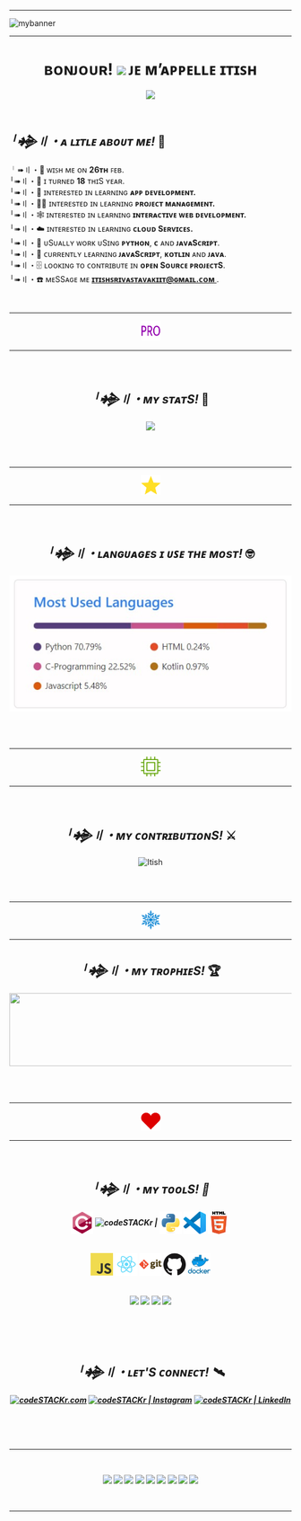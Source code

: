-------
<img alt="mybanner" src="https://i.postimg.cc/FR00q4XX/Purple-and-Blue-Gradient-Memphis-Live-Stream-Linkedin-Banner-1.png"/> 

-------
<h1 align="center"><b>ʙᴏɴᴊᴏᴜʀ! <img width="30px" src="https://raw.githubusercontent.com/TheDudeThatCode/TheDudeThatCode/master/Assets/Hi.gif"/> ᴊᴇ ᴍ’ᴀᴘᴘᴇʟʟᴇ ɪᴛɪꜱʜ</b></h1>
<!--Hello! I am Itish-->
<p align="center"><img src="https://img.shields.io/badge/Co--Founder%2FLead-CodeHolic's%20Point-orange" /><br/><br/>
</p>

  <h2 align="left"><b><i>╵𒄉〢・ᴀ ʟɪᴛʟᴇ ᴀʙᴏᴜᴛ ᴍᴇ!</i></b> 🤩 </h2>
  <p align="left">
  ╵➠〢・🎂 ᴡɪꜱʜ ᴍᴇ ᴏɴ <b>26ᴛʜ</b> ꜰᴇʙ.<br/>
  ╵➠〢・🧓 ɪ ᴛᴜʀɴᴇᴅ <b>18</b> ᴛʜɪS ʏᴇᴀʀ. <br/>
  ╵➠〢・💠 ɪɴᴛᴇʀᴇsᴛᴇᴅ ɪɴ ʟᴇᴀʀɴɪɴɢ <b>ᴀᴘᴘ ᴅᴇᴠᴇʟᴏᴘᴍᴇɴᴛ.</b></br>
  ╵➠〢・👨‍⚖️ ɪɴᴛᴇʀᴇsᴛᴇᴅ ɪɴ ʟᴇᴀʀɴɪɴɢ <b>ᴘʀᴏᴊᴇᴄᴛ ᴍᴀɴᴀɢᴇᴍᴇɴᴛ.</b><br/>
  ╵➠〢・🕸️ ɪɴᴛᴇʀᴇsᴛᴇᴅ ɪɴ ʟᴇᴀʀɴɪɴɢ <b>ɪɴᴛᴇʀᴀᴄᴛɪᴠᴇ ᴡᴇʙ ᴅᴇᴠᴇʟᴏᴘᴍᴇɴᴛ.</b><br/>
  ╵➠〢・☁️ ɪɴᴛᴇʀᴇsᴛᴇᴅ ɪɴ ʟᴇᴀʀɴɪɴɢ <b>ᴄʟᴏᴜᴅ Sᴇʀᴠɪᴄᴇꜱ.</b><br/>
  ╵➠〢・🧰 ᴜSᴜᴀʟʟʏ ᴡᴏʀᴋ ᴜSɪɴɢ <b>ᴘʏᴛʜᴏɴ</b>, <b>ᴄ</b> ᴀɴᴅ <b>ᴊᴀᴠᴀSᴄʀɪᴘᴛ</b>. <br/>
  ╵➠〢・📂 ᴄᴜʀʀᴇɴᴛʟʏ ʟᴇᴀʀɴɪɴɢ <b>ᴊᴀᴠᴀSᴄʀɪᴘᴛ</b>, <b>ᴋᴏᴛʟɪɴ</b> ᴀɴᴅ <b>ᴊᴀᴠᴀ</b>. <br/>
  ╵➠〢・🗄️ ʟᴏᴏᴋɪɴɢ ᴛᴏ ᴄᴏɴᴛʀɪʙᴜᴛᴇ ɪɴ <b>ᴏᴘᴇɴ Sᴏᴜʀᴄᴇ ᴘʀᴏᴊᴇᴄᴛS</b>. <br/>
  ╵➠〢・☎️ ᴍᴇSSᴀɢᴇ ᴍᴇ <b><a href="ItishsrivastavaKIIT@gmail.com">ɪᴛɪꜱʜꜱʀɪᴠᴀꜱᴛᴀᴠᴀᴋɪɪᴛ@ɢᴍᴀɪʟ.ᴄᴏᴍ
</a></b>.</p>
  <br/>
  
  -------
  <p align="center">
  <a href='https://github.com/pricing'><img src='https://raw.githubusercontent.com/acervenky/animated-github-badges/master/assets/pro.gif' width='35' height='35'></a>
  </p>
  
  --------
  <br/>

<h2 align="center"><b><i>╵𒄉〢・ᴍʏ sᴛᴀᴛS!</b></i> 👀</h2>
<p align="center"><img src="https://github-readme-stats.vercel.app/api?username=Legendary-Person&count_private=true&include_all_commits=true&theme=synthwave"/></p>
<br/>
<br/>

<!--START_SECTION:waka-->

<!--END_SECTION:waka-->

--------
<p align="center">
  <a href='https://stars.github.com/'><img src='https://raw.githubusercontent.com/acervenky/animated-github-badges/master/assets/starbadge.gif' width='35' height='35'></a></p>
  
  ----------
  <br/>

<h2 align="center"><b><i>╵𒄉〢・ʟᴀɴɢᴜᴀɢᴇs ɪ ᴜꜱᴇ ᴛʜᴇ ᴍᴏsᴛ!</b></i> 🤓 </h2>
<p align="center">
<img src="https://github.com/Legendary-Person/Legendary-Person/blob/main/Temp-Graph.jpg"/></p>
<br/>
<br/>

------
<p align="center">
  <a href='https://docs.github.com/en/developers'><img src='https://raw.githubusercontent.com/acervenky/animated-github-badges/master/assets/devbadge.gif' width='35' height='35'></a></p>
  
  -----------
  <br/>

<h2 align="center"><b><i>╵𒄉〢・ᴍʏ ᴄᴏɴᴛʀɪʙᴜᴛɪᴏɴS!</b></i> ⚔️ </h2>
<p align="center">
<img width="500px" src="https://github-readme-streak-stats.herokuapp.com/?user=Legendary-Person&amp;" alt="Itish" style="max-width: 100%;"/>
</p>
<br/><br/>

--------
<p align="center">
  <a href='https://archiveprogram.github.com/'><img src='https://raw.githubusercontent.com/acervenky/animated-github-badges/master/assets/acbadge.gif' width='35' height='35'></a></p>
  
  ------------

<h2 align="center"><b><i>╵𒄉〢・ᴍʏ ᴛʀᴏᴘʜɪᴇS!</b></i> 🏆 </h2>
<p align="center">
<img height="130px" width="800px" src="https://github-profile-trophy.vercel.app/?username=Legendary-Person&show_icons=true&theme=dracula"/>
  </p><br/>
<br/> 

------
<p align="center">
  <a href='https://docs.github.com/en/github/supporting-the-open-source-community-with-github-sponsors'><img src='https://raw.githubusercontent.com/acervenky/animated-github-badges/master/assets/sponsorbadge.gif' width='35' height='35'></a></p>
  
--------
<br/>  
  
<h2 align="center"><b/><i/>╵𒄉〢・ᴍʏ ᴛᴏᴏʟS! 🤙</h2>
<p align="center">
<img align="center" alt="codeSTACKr.com" width="40px" src="https://raw.githubusercontent.com/devicons/devicon/master/icons/cplusplus/cplusplus-original.svg" />
<img align="center" alt="codeSTACKr |" width="40px" src="https://camo.githubusercontent.com/76ae44a94388e048be2d8f5730d221c844f291162e6c5cdd632b1623a1b859f8/68747470733a2f2f7777772e766563746f726c6f676f2e7a6f6e652f6c6f676f732f6b6f746c696e6c616e672f6b6f746c696e6c616e672d69636f6e2e737667" />
<img align="center" alt="codeSTACKr |" width="40px" src="https://raw.githubusercontent.com/devicons/devicon/master/icons/python/python-original.svg" />
<img align="center" alt="Visual Studio Code" width="40px" src="https://raw.githubusercontent.com/github/explore/80688e429a7d4ef2fca1e82350fe8e3517d3494d/topics/visual-studio-code/visual-studio-code.png" />
<img align="center" alt="HTML5" width="40px" src="https://raw.githubusercontent.com/github/explore/80688e429a7d4ef2fca1e82350fe8e3517d3494d/topics/html/html.png" /><br/><br/><br/>
<img align="center" alt="JavaScript" width="40px" src="https://raw.githubusercontent.com/github/explore/80688e429a7d4ef2fca1e82350fe8e3517d3494d/topics/javascript/javascript.png" />
<img align="center" alt="React" width="40px" src="https://raw.githubusercontent.com/github/explore/80688e429a7d4ef2fca1e82350fe8e3517d3494d/topics/react/react.png" />
<img align="center" alt="Git" width="40px" src="https://raw.githubusercontent.com/github/explore/80688e429a7d4ef2fca1e82350fe8e3517d3494d/topics/git/git.png" />
<img align="center" alt="GitHub" width="40px" src="https://raw.githubusercontent.com/github/explore/78df643247d429f6cc873026c0622819ad797942/topics/github/github.png" />
<img align="center" alt="Docker" width="40px" src="https://raw.githubusercontent.com/github/explore/80688e429a7d4ef2fca1e82350fe8e3517d3494d/topics/docker/docker.png" /><br/><br/><br/>
<img align="center" width="40px" src="https://img.icons8.com/color/48/000000/c-programming.png"/>
<img align="center" width="40px" src="https://img.icons8.com/color/48/000000/webstorm.png"/>
<img align="center" width="40px" src="https://img.icons8.com/color/48/000000/pycharm.png"/>
<img align="center" width="40px" src="https://img.icons8.com/color/48/000000/intellij-idea.png"/>

</p>
<br/>
<br/>
<br/>

<h2 align="center"><b><i>╵𒄉〢・ʟᴇᴛ'S ᴄᴏɴɴᴇᴄᴛ!</b></i> 🛰️</h2>
<p align="center">
<a href="http://itishsrivastava.me/"><img align="center" alt="codeSTACKr.com" width="40px" src="https://www.svgrepo.com/show/109739/earth-globe.svg" /></a>
<a href="https://www.instagram.com/just_a_woke_human/"><img align="center" alt="codeSTACKr | Instagram" width="40px" src="https://www.svgrepo.com/show/217758/instagram.svg" /></a>
<a href="https://www.linkedin.com/in/itish-srivastava-614431229/"><img align="center" alt="codeSTACKr | LinkedIn" width="40px" src="https://www.svgrepo.com/show/134579/linkedin.svg" /></a></p>
<br/>
<br/>
<br/>

<!-- This section you create this variables that are used above -->
<!--[website]: http://itishsrivastava.me/-->
<!--[instagram]: https://www.instagram.com/just_a_woke_human/
[linkedin]: https://www.linkedin.com/in/itish-srivastava-614431229/-->

------

<br/><p align="center">
<img src="https://img.shields.io/badge/Project-Manager-red"/>
<img src="https://img.shields.io/badge/Developer-blue"/>
<img src="https://img.shields.io/badge/Programmer-purple"/>
<img src="https://img.shields.io/badge/Open-Source-neon"/>
<img src="https://img.shields.io/badge/Google-Cloud-green"/>
<img src="https://img.shields.io/badge/Data-Visualization-brown"/>
<img src="https://img.shields.io/badge/Scala-silver"/>
<img src="https://img.shields.io/badge/DSA-gold"/>
<img src="https://img.shields.io/badge/GSOC-2022-lightgreen"/></p><br/>

------



<!--
  
-->

